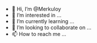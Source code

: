 - 👋 Hi, I’m @Merkuloy
- 👀 I’m interested in ...
- 🌱 I’m currently learning ...
- 💞️ I’m looking to collaborate on ...
- 📫 How to reach me ...

<!---
Merkuloy/Merkuloy is a ✨ special ✨ repository because its `README.md` (this file) appears on your GitHub profile.
You can click the Preview link to take a look at your changes.
--->
